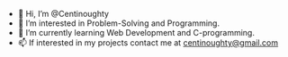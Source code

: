 - 👋 Hi, I’m @Centinoughty
- 👀 I’m interested in Problem-Solving and Programming.
- 🌱 I’m currently learning Web Development and C-programming.
- 📫 If interested in my projects contact me at centinoughty@gmail.com

<!---
Centinoughty/Centinoughty is a ✨ special ✨ repository because its `README.md` (this file) appears on your GitHub profile.
You can click the Preview link to take a look at your changes.
--->
